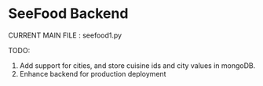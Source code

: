 # SeeFood Backend


CURRENT MAIN FILE : seefood1.py

TODO:

1. Add support for cities, and store cuisine ids and city values in mongoDB.
2. Enhance backend for production deployment
